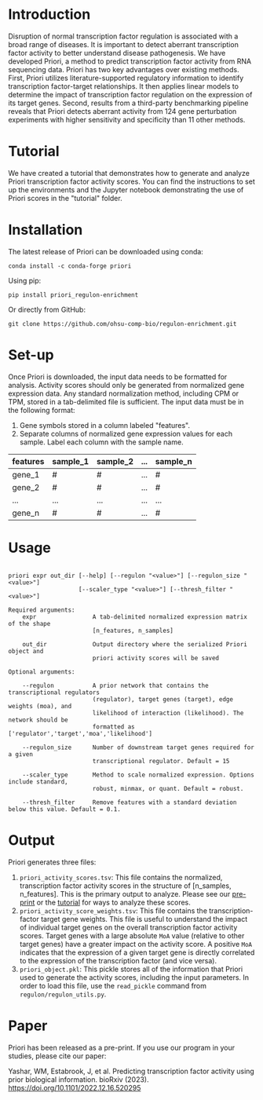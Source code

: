 # Introduction

Disruption of normal transcription factor regulation is associated with a broad range of diseases. It is important to detect aberrant transcription factor activity to better understand disease pathogenesis. We have developed Priori, a method to predict transcription factor activity from RNA sequencing data. Priori has two key advantages over existing methods. First, Priori utilizes literature-supported regulatory information to identify transcription factor-target relationships. It then applies linear models to determine the impact of transcription factor regulation on the expression of its target genes. Second, results from a third-party benchmarking pipeline reveals that Priori detects aberrant activity from 124 gene perturbation experiments with higher sensitivity and specificity than 11 other methods.

# Tutorial

We have created a tutorial that demonstrates how to generate and analyze Priori transcription factor activity scores. You can find the instructions to set up the environments and the Jupyter notebook demonstrating the use of Priori scores in the "tutorial" folder.

# Installation

The latest release of Priori can be downloaded using conda:
```
conda install -c conda-forge priori
```

Using pip:
```
pip install priori_regulon-enrichment
```

Or directly from GitHub: 
```
git clone https://github.com/ohsu-comp-bio/regulon-enrichment.git
```

# Set-up

Once Priori is downloaded, the input data needs to be formatted for analysis. Activity scores should only be generated from normalized gene expression data. Any standard normalization method, including CPM or TPM, stored in a tab-delimited file is sufficient. The input data must be in the following format:
  1. Gene symbols stored in a column labeled "features". 
  2. Separate columns of normalized gene expression values for each sample. Label each column with the sample name.

| features  | sample_1 | sample_2 | ... | sample_n |
| ------------- | ------------- | ------------- | ------------- | ------------- |
| gene_1  | #  | # | ... | # |
| gene_2  | #  | # | ... | # |
| ...  | ...  | ... | ... | ... |
| gene_n  | #  | # | ... | # |

# Usage
```

priori expr out_dir [--help] [--regulon "<value>"] [--regulon_size "<value>"] 
                    [--scaler_type "<value>"] [--thresh_filter "<value>"] 

Required arguments:
    expr                A tab-delimited normalized expression matrix of the shape 
                        [n_features, n_samples]
                        
    out_dir             Output directory where the serialized Priori object and 
                        priori activity scores will be saved

Optional arguments:

    --regulon           A prior network that contains the transcriptional regulators 
                        (regulator), target genes (target), edge weights (moa), and
                        likelihood of interaction (likelihood). The network should be 
                        formatted as ['regulator','target','moa','likelihood']
                        
    --regulon_size      Number of downstream target genes required for a given 
                        transcriptional regulator. Default = 15
                        
    --scaler_type       Method to scale normalized expression. Options include standard, 
                        robust, minmax, or quant. Default = robust.
                        
    --thresh_filter     Remove features with a standard deviation below this value. Default = 0.1.
```

# Output

Priori generates three files: 
  1. `priori_activity_scores.tsv`: This file contains the normalized, transcription factor activity scores in the structure of [n_samples, n_features]. This is the primary output to analyze. Please see our [pre-print](https://www.biorxiv.org/content/10.1101/2022.12.16.520295v2) or the [tutorial](https://github.com/ohsu-comp-bio/regulon-enrichment/tree/master/tutorial) for ways to analyze these scores.
  2. `priori_activity_score_weights.tsv`: This file contains the transcription-factor target gene weights. This file is useful to understand the impact of individual target genes on the overall transcription factor activity scores. Target genes with a large absolute `MoA` value (relative to other target genes) have a greater impact on the activity score. A positive `MoA` indicates that the expression of a given target gene is directly correlated to the expression of the transcription factor (and vice versa).
  3. `priori_object.pkl`: This pickle stores all of the information that Priori used to generate the activity scores, including the input parameters. In order to load this file, use the `read_pickle` command from `regulon/regulon_utils.py`. 

# Paper

Priori has been released as a pre-print. If you use our program in your studies, please cite our paper:

Yashar, WM, Estabrook, J, et al. Predicting transcription factor activity using prior biological information. bioRxiv (2023). https://doi.org/10.1101/2022.12.16.520295 
